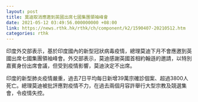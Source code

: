 ```yaml
---
layout: post
title: 莫迪取消應邀到英國出席七國集團領袖峰會
date: 2021-05-12 03:49:56.000000000 +08:00
link: https://news.rthk.hk/rthk/ch/component/k2/1590407-20210512.htm
categories: rthk
---
```


印度外交部表示，基於印度國內的新型冠狀病毒疫情，總理莫迪下月不會應邀到英國出席七國集團領袖峰會。外交部表示，莫迪感謝英國首相約翰遜的邀請，以特別嘉賓身份出席會議，但受到疫情影響，莫迪決定不出席。

印度的新型肺炎疫情嚴重，過去7日平均每日新增39萬宗確診個案、超過3800人死亡。總理莫迪被批評應對疫情不力，在過去兩個月容許舉行大型宗教及競選集會，令疫情失控。
